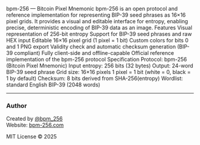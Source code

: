 bpm-256 — Bitcoin Pixel Mnemonic
bpm-256 is an open protocol and reference implementation for representing BIP-39 seed
phrases as 16×16 pixel grids. It provides a visual and editable interface for entropy,
enabling precise, deterministic encoding of BIP-39 data as an image.
Features
Visual representation of 256-bit entropy
Support for BIP-39 seed phrases and raw HEX input
Editable 16×16 pixel grid (1 pixel = 1 bit)
Custom colors for bits 0 and 1
PNG export
Validity check and automatic checksum generation (BIP-39 compliant)
Fully client-side and offline-capable
Official reference implementation of the
bpm-256
protocol
Specification
Protocol:
bpm-256
(Bitcoin Pixel Mnemonic)
Input entropy: 256 bits (32 bytes)
Output: 24-word BIP-39 seed phrase
Grid size: 16×16 pixels
1 pixel = 1 bit (white = 0, black = 1 by default)
Checksum: 8 bits derived from SHA-256(entropy)
Wordlist: standard English BIP-39 (2048 words)

---

### Author

Created by [@bpm_256](https://twitter.com/pixel_mnemonic)  
Website: [bpm-256.com](https://www.bpm-256.com)

MIT License © 2025
